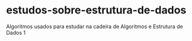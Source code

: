 # estudos-sobre-estrutura-de-dados

Algoritmos usados para estudar na cadeira de Algoritmos e Estrutura de Dados 1